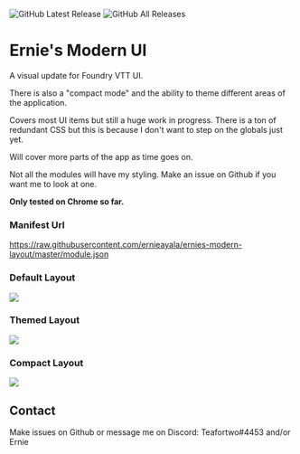 ![GitHub Latest Release](https://img.shields.io/github/downloads/ernieayala/ernies-modern-layout/latest/total?style=flat-square)
![GitHub All Releases](https://img.shields.io/github/downloads/ernieayala/ernies-modern-layout/total?style=flat-square)

# Ernie's Modern UI
A visual update for Foundry VTT UI.

There is also a "compact mode" and the ability to theme different areas of the application.

Covers most UI items but still a huge work in progress. There is a ton of redundant CSS but this is because I don't want to step on the globals just yet.

Will cover more parts of the app as time goes on.

Not all the modules will have my styling. Make an issue on Github if you want me to look at one.

**Only tested on Chrome so far.**

### Manifest Url
https://raw.githubusercontent.com/ernieayala/ernies-modern-layout/master/module.json

### Default Layout
<img src="https://github.com/ernieayala/ernies-modern-layout/raw/master/images/eml-default.jpg"
     style="max-width: 100%;" />

### Themed Layout
<img src="https://github.com/ernieayala/ernies-modern-layout/raw/master/images/eml-primary.jpg"
     style="max-width: 100%;" />

### Compact Layout
<img src="https://github.com/ernieayala/ernies-modern-layout/raw/master/images/eml-compact.jpg"
     style="max-width: 100%;" />

## Contact
Make issues on Github or message me on Discord: Teafortwo#4453 and/or Ernie
